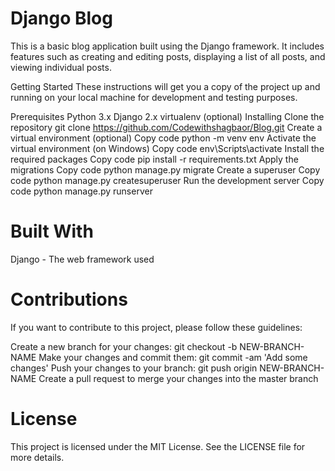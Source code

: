 # Django Blog
This is a basic blog application built using the Django framework. It includes features such as creating and editing posts, displaying a list of all posts, and viewing individual posts.

Getting Started
These instructions will get you a copy of the project up and running on your local machine for development and testing purposes.

Prerequisites
Python 3.x
Django 2.x
virtualenv (optional)
Installing
Clone the repository
git clone https://github.com/Codewithshagbaor/Blog.git
Create a virtual environment (optional)
Copy code
python -m venv env
Activate the virtual environment (on Windows)
Copy code
env\Scripts\activate
Install the required packages
Copy code
pip install -r requirements.txt
Apply the migrations
Copy code
python manage.py migrate
Create a superuser
Copy code
python manage.py createsuperuser
Run the development server
Copy code
python manage.py runserver
# Built With
Django - The web framework used

# Contributions
If you want to contribute to this project, please follow these guidelines:

Create a new branch for your changes: git checkout -b NEW-BRANCH-NAME
Make your changes and commit them: git commit -am 'Add some changes'
Push your changes to your branch: git push origin NEW-BRANCH-NAME
Create a pull request to merge your changes into the master branch
# License
This project is licensed under the MIT License. See the LICENSE file for more details.
